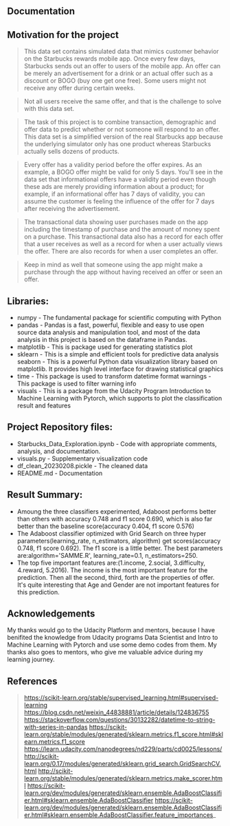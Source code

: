 Documentation
-------------
## Motivation for the project
> This data set contains simulated data that mimics customer behavior on the Starbucks rewards mobile app. Once every few days, Starbucks sends out an offer to users of the mobile app. An offer can be merely an advertisement for a drink or an actual offer such as a discount or BOGO (buy one get one free). Some users might not receive any offer during certain weeks. 

> Not all users receive the same offer, and that is the challenge to solve with this data set.

> The task of this project is to combine transaction, demographic and offer data to predict whether or not someone will respond to an offer. This data set is a simplified version of the real Starbucks app because the underlying simulator only has one product whereas Starbucks actually sells dozens of products.

> Every offer has a validity period before the offer expires. As an example, a BOGO offer might be valid for only 5 days. You'll see in the data set that informational offers have a validity period even though these ads are merely providing information about a product; for example, if an informational offer has 7 days of validity, you can assume the customer is feeling the influence of the offer for 7 days after receiving the advertisement.

> The transactional data showing user purchases made on the app including the timestamp of purchase and the amount of money spent on a purchase. This transactional data also has a record for each offer that a user receives as well as a record for when a user actually views the offer. There are also records for when a user completes an offer. 

> Keep in mind as well that someone using the app might make a purchase through the app without having received an offer or seen an offer.

##  Libraries:
* numpy - The fundamental package for scientific computing with Python
* pandas - Pandas is a fast, powerful, flexible and easy to use open source data analysis and manipulation tool, and most of the data analysis in this project is based on the dataframe in Pandas.
* matplotlib - This is package used for generating statistics plot
* sklearn - This is a simple and efficient tools for predictive data analysis
seaborn - This is a powerful Python data visualization library based on matplotlib. It provides high level interface for drawing statistical graphics
* time - This package is used to transform datetime format
warnings - This package is used to filter warning info
* visuals - This is a package from the Udacity Program Introduction to Machine Learning with Pytorch, which supports to plot the classification result and features

## Project Repository files:
* Starbucks_Data_Exploration.ipynb	-	Code with appropriate comments, analysis, and documentation.
* visuals.py				-	Supplementary visualization code
* df_clean_20230208.pickle		-	The cleaned data
* README.md               		-	Documentation

## Result Summary:
*  Amoung the three classifiers experimented, Adaboost performs better than others with accuracy 0.748 and f1 score 0.690, which is also far better than the baseline score(accuracy 0.404, f1 score 0.576)
*  The Adaboost classifier optimized with Grid Search on three hyper parameters(learning_rate, n_estimators, algorithm) get scores(accuracy 0.748, f1 score 0.692). The f1 score is a little better. The best parameters are:algorithm='SAMME.R', learning_rate=0.1, n_estimators=250.
*  The top five important features are:(1.income, 2.social, 3.difficulty, 4.reward, 5.2016). The income is the most important feature for the prediction. Then all the second, third, forth are the properties of offer. It's quite interesting that Age and Gender are not important features for this prediction.

## Acknowledgements
My thanks would go to the Udacity Platform and mentors, because I have benifited the knowledge from Udacity programs Data Scientist and Intro to Machine Learning with Pytorch and use some demo codes from them. My thanks also goes to mentors, who give me valuable advice during my learning journey.

## References
> https://scikit-learn.org/stable/supervised_learning.html#supervised-learning
> https://blog.csdn.net/weixin_44838881/article/details/124836755
> https://stackoverflow.com/questions/30132282/datetime-to-string-with-series-in-pandas
> https://scikit-learn.org/stable/modules/generated/sklearn.metrics.f1_score.html#sklearn.metrics.f1_score
> https://learn.udacity.com/nanodegrees/nd229/parts/cd0025/lessons/
> http://scikit-learn.org/0.17/modules/generated/sklearn.grid_search.GridSearchCV.html
> http://scikit-learn.org/stable/modules/generated/sklearn.metrics.make_scorer.html
> https://scikit-learn.org/dev/modules/generated/sklearn.ensemble.AdaBoostClassifier.html#sklearn.ensemble.AdaBoostClassifier
> https://scikit-learn.org/dev/modules/generated/sklearn.ensemble.AdaBoostClassifier.html#sklearn.ensemble.AdaBoostClassifier.feature_importances_
